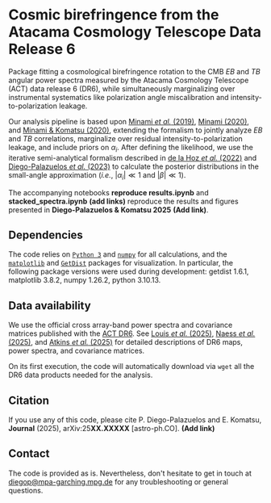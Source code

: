 # Cosmic birefringence from the Atacama Cosmology Telescope Data Release 6

Package fitting a cosmological birefringence rotation to the CMB $EB$ and $TB$ angular power spectra measured by the Atacama Cosmology Telescope (ACT) data release 6 (DR6), while simultaneously marginalizing over instrumental systematics like polarization angle miscalibration and intensity-to-polarization leakage.

Our analysis pipeline is based upon [Minami *et al.* (2019)](https://academic.oup.com/ptep/article/2019/8/083E02/5546030), [Minami (2020)](https://academic.oup.com/ptep/article/2020/6/063E01/5854622), and [Minami & Komatsu (2020)](https://academic.oup.com/ptep/article/2020/10/103E02/5896539), extending the formalism to jointly analyze $EB$ and $TB$ correlations, marginalize over residual intensity-to-polarization leakage, and include priors on $\alpha_i$. After defining the likelihood, we use the iterative semi-analytical formalism described in [de la Hoz *et al.* (2022)](https://doi.org/10.1088/1475-7516/2022/03/032) and [Diego-Palazuelos *et al.* (2023)](https://iopscience.iop.org/article/10.1088/1475-7516/2023/01/044) to calculate the posterior distributions in the small-angle approximation (*i.e.*, $|\alpha_i|\ll 1$ and $|\beta|\ll 1$).

The accompanying notebooks **reproduce results.ipynb** and **stacked_spectra.ipynb** **(add links)** reproduce the results and figures presented in **Diego-Palazuelos & Komatsu 2025** **(Add link)**.

## Dependencies
The code relies on [``Python 3``](https://www.python.org/) and [``numpy``](https://numpy.org/) for all calculations, and the [``matplotlib``](https://matplotlib.org/) and [``GetDist``](https://getdist.readthedocs.io/en/latest/) packages for visualization. In particular, the following package versions were used during development: getdist 1.6.1, matplotlib 3.8.2, numpy 1.26.2, python 3.10.13.

## Data availability
We use the official cross array-band power spectra and covariance matrices published with the [ACT DR6](https://act.princeton.edu/act-dr6-data-products). See [Louis *et al.* (2025)](https://arxiv.org/abs/2503.14452), [Naess *et al.* (2025)](https://arxiv.org/abs/2503.14451), and [Atkins *et al.* (2025)](https://iopscience.iop.org/article/10.1088/1475-7516/2025/05/015) for detailed descriptions of DR6 maps, power spectra, and covariance matrices.

On its first execution, the code will automatically download via ``wget`` all the DR6 data products needed for the analysis. 

## Citation
If you use any of this code, please cite P. Diego-Palazuelos and E. Komatsu, **Journal** (2025), arXiv:25**XX.XXXXX** [astro-ph.CO]. **(Add link)**

## Contact
The code is provided as is. Nevertheless, don't hesitate to get in touch at diegop@mpa-garching.mpg.de for any troubleshooting or general questions.
